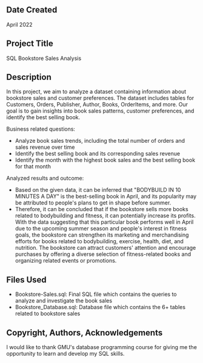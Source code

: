 ##  Date Created

April 2022

##  Project Title 

SQL Bookstore Sales Analysis

##  Description

In this project, we aim to analyze a dataset containing information about bookstore sales and customer preferences. The dataset includes tables for Customers, Orders, Publisher, Author, Books, OrderItems, and more. Our goal is to gain insights into book sales patterns, customer preferences, and identify the best selling book.

Business related questions:
* Analyze book sales trends, including the total number of orders and sales revenue over time
* Identify the best selling book and its corresponding sales revenue
* Identify the month with the highest book sales and the best selling book for that month

Analyzed results and outcome: 
* Based on the given data, it can be inferred that "BODYBUILD IN 10 MINUTES A DAY" is the best-selling book in April, and its popularity may be attributed to people's plans to get in shape before summer.
* Therefore, it can be concluded that if the bookstore sells more books related to bodybuilding and fitness, it can potentially increase its profits. With the data suggesting that this particular book performs well in April due to the upcoming summer season and people's interest in fitness goals, the bookstore can strengthen its marketing and merchandising efforts for books related to bodybuilding, exercise, health, diet, and nutrition. The bookstore can attract customers' attention and encourage purchases by offering a diverse selection of fitness-related books and organizing related events or promotions.

##  Files Used

* Bookstore-Sales.sql: Final SQL file which contains the queries to analyze and investigate the book sales
* Bookstore_Database.sql: Database file which contains the 6+ tables related to bookstore sales

## Copyright, Authors, Acknowledgements

I would like to thank GMU's database programming course for giving me the opportunity to learn and develop my SQL skills.

